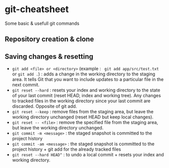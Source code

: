 # git-cheatsheet
Some basic &amp; usefull git commands

## Repository creation & clone

## Saving changes & resetting

- `git add <file> or <directory>` (example : ` git add app/src/test.txt` or `git add .`) : adds a change in the working directory to the staging area. It tells Git that you want to include updates to a particular file in the next commit.
- `git reset --hard` : resets your index and working directory to the state of your last commit (reset HEAD, index and working tree). Any changes to tracked files in the working directory since your last commit are discarded. Opposite of git add.
- `git reset --keep` : remove files from the staging area, but leave the working directory unchanged (reset HEAD but keep local changes).
- `git reset -- <file>` : remove the specified file from the staging area, but leave the working directory unchanged.
- `git commit -m <message>` : the staged snapshot is committed to the project history 
- `git commit -am <message>` : the staged snapshot is committed to the project history + git add for the already tracked files
- `git reset --hard HEAD^` : to undo a local commit + resets your index and working directory.
